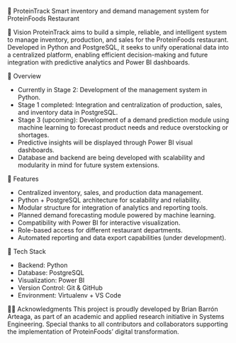 🥗 ProteinTrack
Smart inventory and demand management system for ProteinFoods Restaurant

🔮 Vision
ProteinTrack aims to build a simple, reliable, and intelligent system to manage inventory, production, and sales for the ProteinFoods restaurant.
Developed in Python and PostgreSQL, it seeks to unify operational data into a centralized platform, enabling efficient decision-making and future integration with predictive analytics and Power BI dashboards.

📡 Overview
  - Currently in Stage 2: Development of the management system in Python.
  - Stage 1 completed: Integration and centralization of production, sales, and inventory data in PostgreSQL.
  - Stage 3 (upcoming): Development of a demand prediction module using machine learning to forecast product needs and reduce overstocking or shortages.
  - Predictive insights will be displayed through Power BI visual dashboards.
  - Database and backend are being developed with scalability and modularity in mind for future system extensions.

💌 Features
  - Centralized inventory, sales, and production data management.
  - Python + PostgreSQL architecture for scalability and reliability.
  - Modular structure for integration of analytics and reporting tools.
  - Planned demand forecasting module powered by machine learning.
  - Compatibility with Power BI for interactive visualization.
  - Role-based access for different restaurant departments.
  - Automated reporting and data export capabilities (under development).

🧠 Tech Stack
  - Backend: Python
  - Database: PostgreSQL
  - Visualization: Power BI
  - Version Control: Git & GitHub
  - Environment: Virtualenv + VS Code

🙇‍♂️ Acknowledgments
This project is proudly developed by Brian Barrón Arteaga, as part of an academic and applied research initiative in Systems Engineering.
Special thanks to all contributors and collaborators supporting the implementation of ProteinFoods’ digital transformation.
